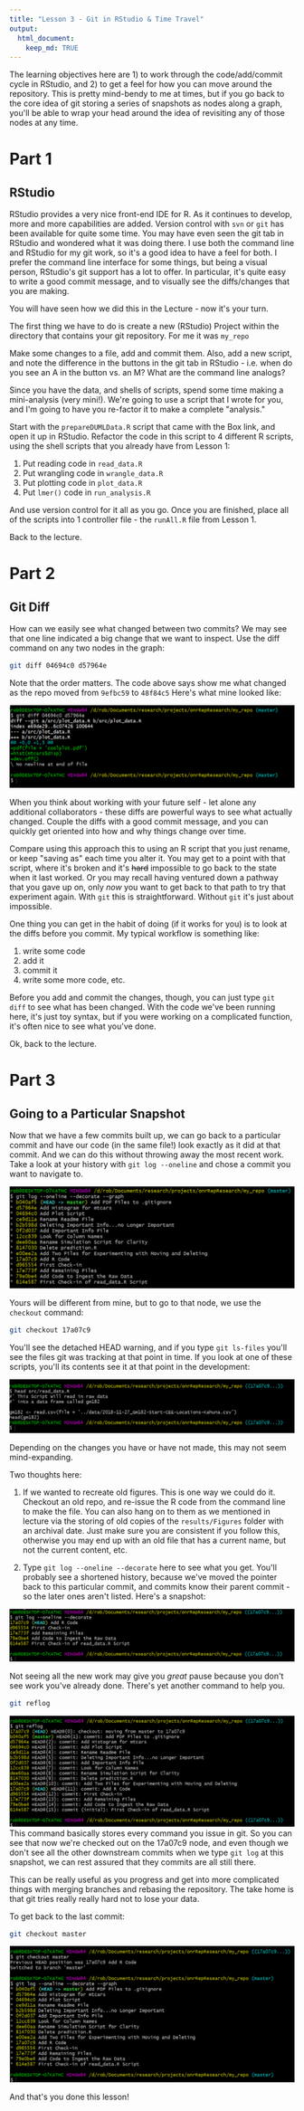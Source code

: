 ```yaml
---
title: "Lesson 3 - Git in RStudio & Time Travel"
output: 
  html_document:
    keep_md: TRUE
---
```




The learning objectives here are 1) to work through the code/add/commit cycle in RStudio, and 2) to get a feel for how you can move around the repository. This is pretty mind-bendy to me at times, but if you go back to the core idea of git storing a series of snapshots as nodes along a graph, you'll be able to wrap your head around the idea of revisiting any of those nodes at any time.

# Part 1
## RStudio
RStudio provides a very nice front-end IDE for R. As it continues to develop, more and more capabilities are added. Version control with ```svn``` or ```git``` has been available for quite some time. You may have even seen the git tab in RStudio and wondered what it was doing there. I use both the command line and RStudio for my git work, so it's a good idea to have a feel for both. I prefer the command line interface for some things, but being a visual person, RStudio's git support has a lot to offer. In particular, it's quite easy to write a good commit message, and to visually see the diffs/changes that you are making.

You will have seen how we did this in the Lecture - now it's your turn. 

The first thing we have to do is create a new (RStudio) Project within the directory that contains your git repository. For me it was ```my_repo```

Make some changes to a file, add and commit them. Also, add a new script, and note the difference in the buttons in the git tab in RStudio - i.e. when do you see an A in the button vs. an M? What are the command line analogs?

Since you have the data, and shells of scripts, spend some time making a mini-analysis (very mini!). We're going to use a script that I wrote for you, and I'm going to have you re-factor it to make a complete "analysis."

Start with the ```prepareDUMLData.R``` script that came with the Box link, and open it up in RStudio. Refactor the code in this script to 4 different R scripts, using the shell scripts that you already have from Lesson 1:

1. Put reading code in ```read_data.R``` 
2. Put wrangling code in ```wrangle_data.R``` 
3. Put plotting code in ```plot_data.R``` 
4. Put ```lmer()``` code in ```run_analysis.R``` 

And use version control for it all as you go. Once you are finished, place all of the scripts into 1 controller file - the ```runAll.R``` file from Lesson 1.

Back to the lecture.

# Part 2
## Git Diff
How can we easily see what changed between two commits? We may see that one line indicated a big change that we want to inspect. Use the diff command on any two nodes in the graph:


```bash
git diff 04694c0 d57964e
```

Note that the order matters. The code above says show me what changed as the repo moved from ```9efbc59``` to ```48f84c5``` Here's what mine looked like:


![](images/gitDiff.png)

When you think about working with your future self - let alone any additional collaborators - these diffs are powerful ways to see what actually changed. Couple the diffs with a good commit message, and you can quickly get oriented into how and why things change over time. 

Compare using this approach this to using an R script that you just rename, or keep "saving as" each time you alter it. You may get to a point with that script, where it's broken and it's ~~hard~~ impossible to go back to the state when it last worked. Or you may recall having ventured down a pathway that you gave up on, only _now_ you want to get back to that path to try that experiment again. With ```git``` this is straightforward. Without ```git``` it's just about impossible.

One thing you can get in the habit of doing (if it works for you) is to look at the diffs before you commit. My typical workflow is something like:

1. write some code
2. add it
3. commit it
4. write some more code, etc.

Before you add and commit the changes, though, you can just type ```git diff``` to see what has been changed. With the code we've been running here, it's just toy syntax, but if you were working on a complicated function, it's often nice to see what you've done. 

Ok, back to the lecture.

# Part 3
## Going to a Particular Snapshot
Now that we have a few commits built up, we can go back to a particular commit and have our code (in the same file!) look exactly as it did at that commit. And we can do this without throwing away the most recent work. Take a look at your history with ```git log --oneline``` and chose a commit you want to navigate to. 

![](images/gitLogTT.png)

Yours will be different from mine, but to go to that node, we use the ```checkout``` command:


```bash
git checkout 17a07c9
```

You'll see the detached HEAD warning, and if you type ```git ls-files``` you'll see the files git was tracking at that point in time. If you look at one of these scripts, you'll its contents see it at that point in the development:

![](images/plot0a215c7.png)

Depending on the changes you have or have not made, this may not seem mind-expanding.

Two thoughts here:

1. If we wanted to recreate old figures. This is one way we could do it. Checkout an old repo, and re-issue the R code from the command line to make the file. You can also hang on to them as we mentioned in lecture via the storing of old copies of the ```results/Figures``` folder with an archival date. Just make sure you are consistent if you follow this, otherwise you may end up with an old file that has a current name, but not the current content, etc.

2. Type ```git log --oneline --decorate``` here to see what you get. You'll probably see a shortened history, because we've moved the pointer back to this particular commit, and commits know their parent commit - so the later ones aren't listed. Here's a snapshot:

![](images/det_head.png)

Not seeing all the new work may give you _great_ pause because you don't see work you've already done. There's yet another command to help you.


```bash
git reflog
```

![](images/reflog.png)
This command basically stores every command you issue in git. So you can see that now we're checked out on the 17a07c9 node, and even though we don't see all the other downstream commits when we type ```git log``` at this snapshot, we can rest assured that they commits are all still there.

This can be really useful as you progress and get into more complicated things with merging branches and rebasing the repository. The take home is that git tries really really hard not to lose your data.

To get back to the last commit:


```bash
git checkout master
```

![](images/reflogMaster.png)

And that's you done this lesson!


